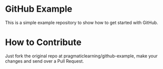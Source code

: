 GitHub Example
==============

This is a simple example repository to show how to get started with GitHub.

How to Contribute
=================

Just fork the original repo at pragmaticlearning/github-example, make your changes and send over a Pull Request.
